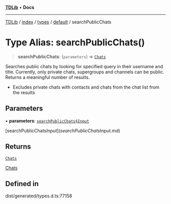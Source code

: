 [**TDLib**](../../../../../../README.md) • **Docs**

***

[TDLib](../../../../../../modules.md) / [index](../../../../../README.md) / [types](../../../README.md) / [default](../README.md) / searchPublicChats

# Type Alias: searchPublicChats()

> **searchPublicChats**: (`parameters`) => [`Chats`](Chats-1.md)

Searches public chats by looking for specified query in their username and title. Currently, only private chats, supergroups and channels can be public. Returns a meaningful number of results.

- Excludes private chats with contacts and chats from the chat list from the results

## Parameters

• **parameters**: [`searchPublicChats$Input`](searchPublicChats$Input.md)

[searchPublicChats$Input](searchPublicChats$Input.md)

## Returns

[`Chats`](Chats-1.md)

[Chats](Chats-1.md)

## Defined in

dist/generated/types.d.ts:77158
